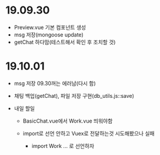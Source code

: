 # 19.09.30

- Preview.vue 기본 컴포넌트 생성
- msg 저장(mongoose update)
- getChat 하다맘(테스트해서 확인 후 조치할 것)



# 19.10.01

- msg 저장 09.30꺼는 에러남(다시 함)

- 채팅 백업(getChat), 파일 저장 구현(db_utils.js::save)

- 내일 할일

  - BasicChat.vue에서 Work.vue 띄워야함

  - import로 선언 안하고 Vuex로 전달하는것 시도해봤으나 실패

    - import Work ... 로 선언하자

      